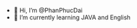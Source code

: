 - 👋 Hi, I’m @PhanPhucDai
- 🌱 I’m currently learning JAVA and English
 

<!---
PhanPhucDai/PhanPhucDai is a ✨ special ✨ repository because its `README.md` (this file) appears on your GitHub profile.
You can click the Preview link to take a look at your changes.
--->
